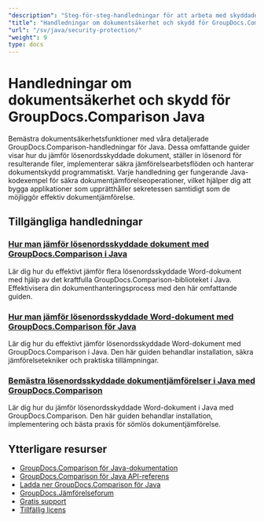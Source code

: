 ```yaml
---
"description": "Steg-för-steg-handledningar för att arbeta med skyddade dokument och implementera säkerhet i jämförelseresultat med GroupDocs.Comparison för Java."
"title": "Handledningar om dokumentsäkerhet och skydd för GroupDocs.Comparison Java"
"url": "/sv/java/security-protection/"
"weight": 9
type: docs
---
```

# Handledningar om dokumentsäkerhet och skydd för GroupDocs.Comparison Java

Bemästra dokumentsäkerhetsfunktioner med våra detaljerade GroupDocs.Comparison-handledningar för Java. Dessa omfattande guider visar hur du jämför lösenordsskyddade dokument, ställer in lösenord för resulterande filer, implementerar säkra jämförelsearbetsflöden och hanterar dokumentskydd programmatiskt. Varje handledning ger fungerande Java-kodexempel för säkra dokumentjämförelseoperationer, vilket hjälper dig att bygga applikationer som upprätthåller sekretessen samtidigt som de möjliggör effektiv dokumentjämförelse.

## Tillgängliga handledningar

### [Hur man jämför lösenordsskyddade dokument med GroupDocs.Comparison i Java](./compare-protected-docs-groupdocs-comparison-java/)
Lär dig hur du effektivt jämför flera lösenordsskyddade Word-dokument med hjälp av det kraftfulla GroupDocs.Comparison-biblioteket i Java. Effektivisera din dokumenthanteringsprocess med den här omfattande guiden.

### [Hur man jämför lösenordsskyddade Word-dokument med GroupDocs.Comparison för Java](./compare-password-protected-word-docs-groupdocs-java/)
Lär dig hur du effektivt jämför lösenordsskyddade Word-dokument med GroupDocs.Comparison i Java. Den här guiden behandlar installation, säkra jämförelsetekniker och praktiska tillämpningar.

### [Bemästra lösenordsskyddade dokumentjämförelser i Java med GroupDocs.Comparison](./java-groupdocs-compare-password-protected-docs/)
Lär dig hur du jämför lösenordsskyddade Word-dokument i Java med GroupDocs.Comparison. Den här guiden behandlar installation, implementering och bästa praxis för sömlös dokumentjämförelse.

## Ytterligare resurser

- [GroupDocs.Comparison för Java-dokumentation](https://docs.groupdocs.com/comparison/java/)
- [GroupDocs.Comparison för Java API-referens](https://reference.groupdocs.com/comparison/java/)
- [Ladda ner GroupDocs.Comparison för Java](https://releases.groupdocs.com/comparison/java/)
- [GroupDocs.Jämförelseforum](https://forum.groupdocs.com/c/comparison)
- [Gratis support](https://forum.groupdocs.com/)
- [Tillfällig licens](https://purchase.groupdocs.com/temporary-license/)